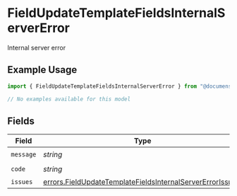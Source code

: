 # FieldUpdateTemplateFieldsInternalServerError

Internal server error

## Example Usage

```typescript
import { FieldUpdateTemplateFieldsInternalServerError } from "@documenso/sdk-typescript/models/errors";

// No examples available for this model
```

## Fields

| Field                                                                                                                                  | Type                                                                                                                                   | Required                                                                                                                               | Description                                                                                                                            |
| -------------------------------------------------------------------------------------------------------------------------------------- | -------------------------------------------------------------------------------------------------------------------------------------- | -------------------------------------------------------------------------------------------------------------------------------------- | -------------------------------------------------------------------------------------------------------------------------------------- |
| `message`                                                                                                                              | *string*                                                                                                                               | :heavy_check_mark:                                                                                                                     | N/A                                                                                                                                    |
| `code`                                                                                                                                 | *string*                                                                                                                               | :heavy_check_mark:                                                                                                                     | N/A                                                                                                                                    |
| `issues`                                                                                                                               | [errors.FieldUpdateTemplateFieldsInternalServerErrorIssue](../../models/errors/fieldupdatetemplatefieldsinternalservererrorissue.md)[] | :heavy_minus_sign:                                                                                                                     | N/A                                                                                                                                    |